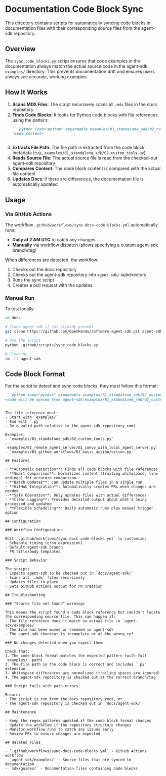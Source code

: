# Documentation Code Block Sync

This directory contains scripts for automatically syncing code blocks in documentation files with their corresponding source files from the agent-sdk repository.

## Overview

The `sync_code_blocks.py` script ensures that code examples in the documentation always match the actual source code in the agent-sdk `examples/` directory. This prevents documentation drift and ensures users always see accurate, working examples.

## How It Works

1. **Scans MDX Files**: The script recursively scans all `.mdx` files in the docs repository
2. **Finds Code Blocks**: It looks for Python code blocks with file references using the pattern:
   ```markdown
   ```python icon="python" expandable examples/01_standalone_sdk/02_custom_tools.py
   <code content>
   ```
   ```
3. **Extracts File Path**: The file path is extracted from the code block metadata (e.g., `examples/01_standalone_sdk/02_custom_tools.py`)
4. **Reads Source File**: The actual source file is read from the checked-out agent-sdk repository
5. **Compares Content**: The code block content is compared with the actual file content
6. **Updates Docs**: If there are differences, the documentation file is automatically updated

## Usage

### Via GitHub Actions

The workflow `.github/workflows/sync-docs-code-blocks.yml` automatically runs:
- **Daily at 2 AM UTC** to catch any changes
- **Manually** via workflow dispatch (allows specifying a custom agent-sdk branch/tag)

When differences are detected, the workflow:
1. Checks out the docs repository
2. Checks out the agent-sdk repository into `agent-sdk/` subdirectory
3. Runs the sync script
4. Creates a pull request with the updates

### Manual Run

To test locally:

```bash
cd docs

# Clone agent-sdk if not already present
git clone https://github.com/OpenHands/software-agent-sdk.git agent-sdk

# Run the script
python .github/scripts/sync_code_blocks.py

# Clean up
rm -rf agent-sdk
```

## Code Block Format

For the script to detect and sync code blocks, they must follow this format:

```markdown
```python icon="python" expandable examples/01_standalone_sdk/02_custom_tools.py
<code will be synced from agent-sdk/examples/01_standalone_sdk/02_custom_tools.py>
```
```

The file reference must:
- Start with `examples/`
- End with `.py`
- Be a valid path relative to the agent-sdk repository root

Examples:
- `examples/01_standalone_sdk/02_custom_tools.py`
- `examples/02_remote_agent_server/01_convo_with_local_agent_server.py`
- `examples/03_github_workflows/01_basic_action/action.py`

## Features

- **Automatic Detection**: Finds all code blocks with file references
- **Smart Comparison**: Normalizes content (trailing whitespace, line endings) for accurate comparison
- **Batch Updates**: Can update multiple files in a single run
- **GitHub Integration**: Automatically creates PRs when changes are needed
- **Safe Operation**: Only updates files with actual differences
- **Clear Logging**: Provides detailed output about what's being processed and updated
- **Flexible Scheduling**: Daily automatic runs plus manual trigger option

## Configuration

### Workflow Configuration

Edit `.github/workflows/sync-docs-code-blocks.yml` to customize:
- Schedule timing (cron expression)
- Default agent-sdk branch
- PR title/body templates

### Script Behavior

The script:
- Expects agent-sdk to be checked out in `docs/agent-sdk/`
- Scans all `.mdx` files recursively
- Updates files in-place
- Sets GitHub Actions output for PR creation

## Troubleshooting

### "Source file not found" warnings

This means the script found a code block reference but couldn't locate the corresponding source file. This can happen if:
- The file reference doesn't match an actual file in `agent-sdk/examples/`
- The file has been moved or renamed in agent-sdk
- The agent-sdk checkout is incomplete or at the wrong ref

### No changes detected when you expect them

Check that:
1. The code block format matches the expected pattern (with full `examples/` path)
2. The file path in the code block is correct and includes `.py` extension
3. Whitespace differences are normalized (trailing spaces are ignored)
4. The agent-sdk repository is checked out at the correct branch/tag

### Script fails with path errors

Ensure:
- The script is run from the docs repository root, or
- The agent-sdk repository is checked out in `docs/agent-sdk/`

## Maintenance

- Keep the regex patterns updated if the code block format changes
- Update the workflow if the repository structure changes
- Monitor workflow runs to catch any issues early
- Review PRs to ensure changes are expected

## Related Files

- `.github/workflows/sync-docs-code-blocks.yml` - GitHub Actions workflow
- `agent-sdk/examples/` - Source files that are synced to documentation
- `sdk/guides/` - Documentation files containing code blocks
